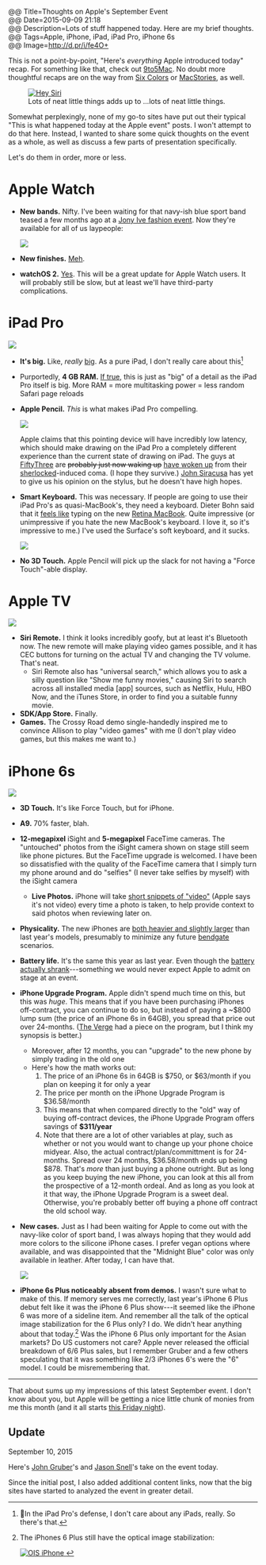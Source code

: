 @@ Title=Thoughts on Apple's September Event  
@@ Date=2015-09-09 21:18  
@@ Description=Lots of stuff happened today. Here are my brief thoughts.  
@@ Tags=Apple, iPhone, iPad, iPad Pro, iPhone 6s  
@@ Image=http://d.pr/i/fe4O+  

<div class="topstory">

This is not a point-by-point, "Here's *everything* Apple introduced today" recap. For something like that, check out [9to5Mac][9to5mac]. No doubt more thoughtful recaps are on the way from [Six Colors][sixcolors 3] or [MacStories][macstories], as well.

</div>

<figure class="wide">
	<a class="nohover" href="http://d.pr/i/fe4O+">
		<img src="http://d.pr/i/fe4O+" alt="Hey Siri">
	</a>
	<figcaption>Lots of neat little things adds up to ...lots of neat little things.</figcaption>
</figure>

Somewhat perplexingly, none of my go-to sites have put out their typical "This is what happened today at the Apple event" posts. I won't attempt to do that here. Instead, I wanted to share some quick thoughts on the event as a whole, as well as discuss a few parts of  presentation specifically.

Let's do them in order, more or less.

# Apple Watch

* **New bands.** Nifty. I've been waiting for that navy-ish blue sport band teased a few months ago at a [Jony Ive fashion event][9to5mac 2]. Now they're available for all of us laypeople:

	![][d]
	
* **New finishes.** [Meh][9to5mac 3].
* **watchOS 2.** [Yes][techradar]. This will be a great update for Apple Watch users. It will probably still be slow, but at least we'll have third-party complications.

# iPad Pro

![][d 2]

* **It's big.** Like, *really* [big][theverge]. As a pure iPad, I don't really care about this[^prodef]
* Purportedly, **4 GB RAM.** [If true][4gb], this is just as "big" of a detail as the iPad Pro itself is big. More RAM = more multitasking power = less random Safari page reloads
	
* **Apple Pencil.** *This* is what makes iPad Pro compelling.

	![][d 3]

	Apple claims that this pointing device will have incredibly low latency, which should make drawing on the iPad Pro a completely different experience than the current state of drawing on iPad. The guys at [FiftyThree][fiftythree] are <del>probably just now waking up</del> [have woken up][ft] from their [sherlocked][urbandictionary]-induced coma. (I hope they survive.) [John Siracusa][hypercritical] has yet to give us his opinion on the stylus, but he doesn't have high hopes. 

* **Smart Keyboard.** This was necessary. If people are going to use their iPad Pro's as quasi-MacBook's, they need a keyboard. Dieter Bohn said that it [feels like][youtube] typing on the new [Retina MacBook][sixcolors 2]. Quite impressive (or unimpressive if you hate the new MacBook's keyboard. I love it, so it's impressive to me.) I've used the Surface's soft keyboard, and it sucks. 

	![][d 4]
	
* **No 3D Touch.** Apple Pencil will pick up the slack for not having a "Force Touch"-able display. 

# Apple TV

![][d 5]

* **Siri Remote.** I think it looks incredibly goofy, but at least it's Bluetooth now. The new remote will make playing video games possible, and it has CEC buttons for turning on the actual TV and changing the TV volume. That's neat.
	* Siri Remote also has "universal search," which allows you to ask a silly question like "Show me funny movies," causing Siri to search across all installed media [app] sources, such as Netflix, Hulu, HBO Now, and the iTunes Store, in order to find you a suitable funny movie.
* **SDK/App Store.** Finally.
* **Games.** The Crossy Road demo single-handedly inspired me to convince Allison to play "video games" with me (I don't play video games, but this makes me want to.)

# iPhone 6s

![][d 6]

* **3D Touch.** It's like Force Touch, but for iPhone.
* **A9.** 70% faster, blah.
* **12-megapixel** iSight and **5-megapixel** FaceTime cameras. The "untouched" photos from the iSight camera shown on stage still seem like phone pictures. But the FaceTime upgrade is welcomed. I have been so dissatisfied with the quality of the FaceTime camera that I simply turn my phone around and do "selfies" (I never take selfies by myself) with the iSight camera
	* **Live Photos.** iPhone will take [short snippets of "video"][live] (Apple says it's not video) every time a photo is taken, to help provide context to said photos when reviewing later on.
* **Physicality.** The new iPhones are [both heavier and slightly larger][heav] than last year's models, presumably to minimize any future [bendgate][bg] scenarios.
* **Battery life.** It's the same this year as last year. Even though the [battery actually shrank][bat]---something we would never expect Apple to admit on stage at an event.
* <span id="iphoneupgradeprogram">**iPhone Upgrade Program.**</span> Apple didn't spend much time on this, but this was *huge*. This means that if you have been purchasing iPhones off-contract, you can continue to do so, but instead of paying a ~$800 lump sum (the price of an iPhone 6s in 64GB), you spread that price out over 24-months. ([The Verge][ipu] had a piece on the program, but I think my synopsis is better.)
	* Moreover, after 12 months, you can "upgrade" to the new phone by simply trading in the old one
	* Here's how the math works out:
		1. The price of an iPhone 6s in 64GB is $750, or $63/month if you plan on keeping it for only a year
		2. The price per month on the iPhone Upgrade Program is $36.58/month
		3. This means that when compared directly to the "old" way of buying off-contract devices, the iPhone Upgrade Program offers savings of **$311/year**
		4. Note that there are a lot of other variables at play, such as whether or not you would want to change up your phone choice midyear. Also, the actual contract/plan/committment is for 24-months. Spread over 24 months, $36.58/month ends up being $878. That's *more* than just buying a phone outright. But as long as you keep buying the new iPhone, you can look at this all from the prospective of a 12-month ordeal. And as long as you look at it that way, the iPhone Upgrade Program is a sweet deal. Otherwise, you're probably better off buying a phone off contract the old school way.
* **New cases.** Just as I had been waiting for Apple to come out with the navy-like color of sport band, I was always hoping that they would add more colors to the silicone iPhone cases. I prefer vegan options where available, and was disappointed that the "Midnight Blue" color was only available in leather. After today, I can have that.

	![][d 7]

* **iPhone 6s Plus noticeably absent from demos.** I wasn't sure what to make of this. If memory serves me correctly, last year's iPhone 6 Plus debut felt like it was the iPhone 6 Plus show---it seemed like the iPhone 6 was more of a sideline item. And remember all the talk of the optical image stabilization for the 6 Plus only? I do. We didn't hear anything about that today.[^still] Was the iPhone 6 Plus only important for the Asian markets? Do US customers not care? Apple never released the official breakdown of 6/6 Plus sales, but I remember Gruber and a few others speculating that it was something like 2/3 iPhones 6's were the "6" model. I could be misremembering that.
	
***

That about sums up my impressions of this latest September event. I don't know about you, but Apple will be getting a nice little chunk of monies from me this month (and it all starts [this Friday night][pre]).

<div class="update">

## Update
<p class="updateTime"><time datetime="2015-09-10">September 10, 2015</time></p>

Here's [John Gruber][daringfireball]'s and [Jason Snell][sixcolors 3]'s take on the event today. 

Since the initial post, I also added additional content links, now that the big sites have started to analyzed the event in greater detail.

</div>
	
[^prodef]: In the iPad Pro's defense, I don't care about any iPads, really. So there's that.
[^still]: The iPhones 6 Plus still have the optical image stabilization:

	<a class="nohover" href="http://d.pr/i/xeoY+">
		<img src="http://d.pr/i/xeoY+" alt="OIS iPhone">
	</a>

[4gb]: http://9to5mac.com/2015/09/10/ipad-pro-4gb-ram/
[9to5mac]: http://9to5mac.com/2015/09/09/apple-ipad-pro-iphone-6s-apple-tv-watch-bands/
[9to5mac 2]: http://9to5mac.com/2015/04/17/milan-event-new-bands/
[9to5mac 3]: http://9to5mac.com/2015/09/09/apple-watch-sport-collection-adds-gold-anodized-models-ahead-of-holiday-season/
[bat]: http://9to5mac.com/2015/09/10/phone-6s-battery-life-smaller-not-shorter/
[bg]: http://www.theverge.com/2014/9/25/6844943/apple-says-iphone-bending-extremely-rare
[d]: http://d.pr/i/1dwWv+
[d 2]: http://d.pr/i/9H8Q+
[d 3]: http://d.pr/i/10Fa0+
[d 4]: http://d.pr/i/1aq7x+
[d 5]: http://d.pr/i/15MWZ+
[d 6]: http://d.pr/i/1g5pm+
[d 7]: http://d.pr/i/1lDaJ+
[daringfireball]: http://daringfireball.net/2015/09/thoughts_and_observations_on_todays_hey_siri_event
[fiftythree]: http://www.fiftythree.com/pencil
[ft]: http://www.theverge.com/2015/9/9/9297683/pencil-ipad-fifty-three-apple-event-comment
[heav]: http://www.theverge.com/2015/9/9/9273979/apple-iphone-6s-plus-bend-aluminum-7000-series
[hypercritical]: http://hypercritical.co/2013/02/08/dont-stop-thinking-about-tomorrow
[ipu]: http://www.theverge.com/2015/9/9/9277775/new-apple-iphone-6s-price-cost-carriers
[live]: http://www.theverge.com/2015/9/10/9300055/live-photos-could-change-photography
[macstories]: http://macstories.net
[pre]: http://9to5mac.com/2015/09/10/pre-order-iphone-6s/
[sixcolors 2]: http://sixcolors.com/post/2015/04/the-new-macbook-a-reviewers-notebook/
[sixcolors 3]: http://sixcolors.com/post/2015/09/notebook-apples-newest-product-announcements/
[techradar]: http://www.techradar.com/us/news/wearables/apple-watch-os-2-release-date-news-and-features-1296413
[theverge]: http://www.theverge.com/2015/9/9/9290361/hands-on-with-apples-new-ipad-pro
[urbandictionary]: http://www.urbandictionary.com/define.php?term=sherlocked&defid=5195210
[youtube]: http://www.youtube.com/watch?v=HJscglIPqmw